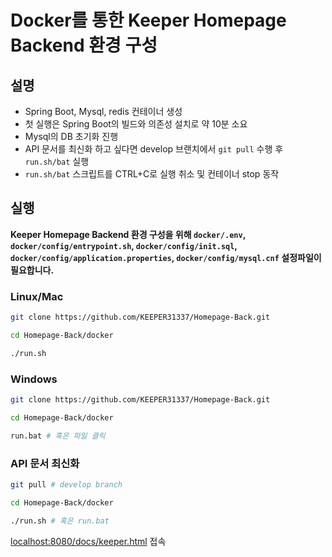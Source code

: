 # Docker를 통한 Keeper Homepage Backend 환경 구성
## 설명
- Spring Boot, Mysql, redis 컨테이너 생성
- 첫 실행은 Spring Boot의 빌드와 의존성 설치로 약 10분 소요
- Mysql의 DB 초기화 진행
- API 문서를 최신화 하고 싶다면 develop 브랜치에서 ```git pull``` 수행 후 ```run.sh/bat``` 실행
- ```run.sh/bat``` 스크립트를 CTRL+C로 실행 취소 및 컨테이너 stop 동작

## 실행
**Keeper Homepage Backend 환경 구성을 위해 ```docker/.env```, ```docker/config/entrypoint.sh```,  ```docker/config/init.sql```, ```docker/config/application.properties```, ```docker/config/mysql.cnf``` 설정파일이 필요합니다.**
### Linux/Mac
```bash
git clone https://github.com/KEEPER31337/Homepage-Back.git

cd Homepage-Back/docker

./run.sh
```

### Windows
```bash
git clone https://github.com/KEEPER31337/Homepage-Back.git

cd Homepage-Back/docker

run.bat # 혹은 파일 클릭
```

### API 문서 최신화
```bash
git pull # develop branch

cd Homepage-Back/docker

./run.sh # 혹은 run.bat
```

[localhost:8080/docs/keeper.html](http://localhost:8080/docs/keeper.html) 접속